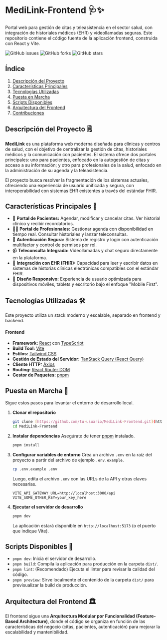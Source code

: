# MediLink-Frontend 🩺✨

Portal web para gestión de citas y teleasistencia en el sector salud, con integración de historiales médicos (EHR) y videollamadas seguras. Este repositorio contiene el código fuente de la aplicación frontend, construida con React y Vite.

![GitHub issues](https://img.shields.io/github/issues/tu-usuario/medilink-frontend)
![GitHub forks](https://img.shields.io/github/forks/tu-usuario/medilink-frontend)
![GitHub stars](https://img.shields.io/github/stars/tu-usuario/medilink-frontend)

## Índice

1.  [Descripción del Proyecto](#descripción-del-proyecto-️)
2.  [Características Principales](#características-principales-)
3.  [Tecnologías Utilizadas](#tecnologías-utilizadas-)
4.  [Puesta en Marcha](#puesta-en-marcha-)
5.  [Scripts Disponibles](#scripts-disponibles-)
6.  [Arquitectura del Frontend](#arquitectura-del-frontend-)
7.  [Contribuciones](#contribuciones-)

## Descripción del Proyecto 🗒️

**MediLink** es una plataforma web moderna diseñada para clínicas y centros de salud, con el objetivo de centralizar la gestión de citas, historiales médicos y la comunicación con pacientes. El sistema ofrece dos portales principales: uno para pacientes, enfocado en la autogestión de citas y acceso a su información; y otro para profesionales de la salud, enfocado en la administración de su agenda y la teleasistencia.

El proyecto busca resolver la fragmentación de los sistemas actuales, ofreciendo una experiencia de usuario unificada y segura, con interoperabilidad con sistemas EHR existentes a través del estándar FHIR.

## Características Principales 🚀

* 👤 **Portal de Pacientes:** Agendar, modificar y cancelar citas. Ver historial clínico y recibir recordatorios.
* 👨‍⚕️ **Portal de Profesionales:** Gestionar agenda con disponibilidad en tiempo real. Consultar historiales y lanzar teleconsultas.
* 🔐 **Autenticación Segura:** Sistema de registro y login con autenticación multifactor y control de permisos por rol.
* 📹 **Teleconsulta Integrada:** Videollamadas y chat seguro directamente en la plataforma.
* 🔄 **Integración con EHR (FHIR):** Capacidad para leer y escribir datos en sistemas de historias clínicas electrónicas compatibles con el estándar FHIR.
* 📱 **Diseño Responsivo:** Experiencia de usuario optimizada para dispositivos móviles, tablets y escritorio bajo el enfoque "Mobile First".

## Tecnologías Utilizadas 🛠️

Este proyecto utiliza un stack moderno y escalable, separado en frontend y backend.

#### **Frontend**
* **Framework:** [React](https://reactjs.org/) con [TypeScript](https://www.typescriptlang.org/)
* **Build Tool:** [Vite](https://vitejs.dev/)
* **Estilos:** [Tailwind CSS](https://tailwindcss.com/)
* **Gestión de Estado del Servidor:** [TanStack Query (React Query)](https://tanstack.com/query)
* **Cliente HTTP:** [Axios](https://axios-http.com/)
* **Routing:** [React Router DOM](https://reactrouter.com/)
* **Gestor de Paquetes:** [pnpm](https://pnpm.io/)


## Puesta en Marcha 🏁

Sigue estos pasos para levantar el entorno de desarrollo local.

1.  **Clonar el repositorio**
    ```bash
    git clone [https://github.com/tu-usuario/MediLink-Frontend.git](https://github.com/tu-usuario/MediLink-Frontend.git)
    cd MediLink-Frontend
    ```

2.  **Instalar dependencias**
    Asegúrate de tener [pnpm](https://pnpm.io/installation) instalado.
    ```bash
    pnpm install
    ```

3.  **Configurar variables de entorno**
    Crea un archivo `.env` en la raíz del proyecto a partir del archivo de ejemplo `.env.example`.
    ```bash
    cp .env.example .env
    ```
    Luego, edita el archivo `.env` con las URLs de la API y otras claves necesarias.
    ```env
    VITE_API_GATEWAY_URL=http://localhost:3000/api
    VITE_SOME_OTHER_KEY=your_key_here
    ```

4.  **Ejecutar el servidor de desarrollo**
    ```bash
    pnpm dev
    ```
    La aplicación estará disponible en `http://localhost:5173` (o el puerto que indique Vite).

## Scripts Disponibles 📜

* `pnpm dev`: Inicia el servidor de desarrollo.
* `pnpm build`: Compila la aplicación para producción en la carpeta `dist/`.
* `pnpm lint`: (Recomendado) Ejecuta el linter para revisar la calidad del código.
* `pnpm preview`: Sirve localmente el contenido de la carpeta `dist/` para previsualizar la build de producción.

## Arquitectura del Frontend 🏛️

El frontend sigue una **Arquitectura Modular por Funcionalidad (Feature-Based Architecture)**, donde el código se organiza en función de las características del negocio (citas, pacientes, autenticación) para mejorar la escalabilidad y mantenibilidad.
